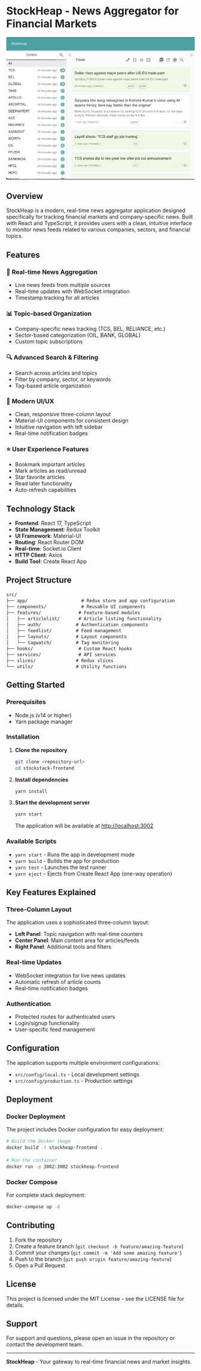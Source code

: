# StockHeap - News Aggregator for Financial Markets

![StockHeap Application](./stockstack.jpeg)

## Overview

StockHeap is a modern, real-time news aggregator application designed specifically for tracking financial markets and company-specific news. Built with React and TypeScript, it provides users with a clean, intuitive interface to monitor news feeds related to various companies, sectors, and financial topics.

## Features

### 🎯 **Real-time News Aggregation**
- Live news feeds from multiple sources
- Real-time updates with WebSocket integration
- Timestamp tracking for all articles

### 📊 **Topic-based Organization**
- Company-specific news tracking (TCS, BEL, RELIANCE, etc.)
- Sector-based categorization (OIL, BANK, GLOBAL)
- Custom topic subscriptions

### 🔍 **Advanced Search & Filtering**
- Search across articles and topics
- Filter by company, sector, or keywords
- Tag-based article organization

### 📱 **Modern UI/UX**
- Clean, responsive three-column layout
- Material-UI components for consistent design
- Intuitive navigation with left sidebar
- Real-time notification badges

### ⭐ **User Experience Features**
- Bookmark important articles
- Mark articles as read/unread
- Star favorite articles
- Read later functionality
- Auto-refresh capabilities

## Technology Stack

- **Frontend**: React 17, TypeScript
- **State Management**: Redux Toolkit
- **UI Framework**: Material-UI
- **Routing**: React Router DOM
- **Real-time**: Socket.io Client
- **HTTP Client**: Axios
- **Build Tool**: Create React App

## Project Structure

```
src/
├── app/                    # Redux store and app configuration
├── components/             # Reusable UI components
├── features/              # Feature-based modules
│   ├── articlelist/       # Article listing functionality
│   ├── auth/             # Authentication components
│   ├── feedlist/         # Feed management
│   ├── layouts/          # Layout components
│   └── tagwatch/         # Tag monitoring
├── hooks/                 # Custom React hooks
├── services/              # API services
├── slices/               # Redux slices
└── utils/                # Utility functions
```

## Getting Started

### Prerequisites

- Node.js (v14 or higher)
- Yarn package manager

### Installation

1. **Clone the repository**
   ```bash
   git clone <repository-url>
   cd stockstack-frontend
   ```

2. **Install dependencies**
   ```bash
   yarn install
   ```

3. **Start the development server**
   ```bash
   yarn start
   ```

   The application will be available at [http://localhost:3002](http://localhost:3002)

### Available Scripts

- `yarn start` - Runs the app in development mode
- `yarn build` - Builds the app for production
- `yarn test` - Launches the test runner
- `yarn eject` - Ejects from Create React App (one-way operation)

## Key Features Explained

### Three-Column Layout
The application uses a sophisticated three-column layout:
- **Left Panel**: Topic navigation with real-time counters
- **Center Panel**: Main content area for articles/feeds
- **Right Panel**: Additional tools and filters

### Real-time Updates
- WebSocket integration for live news updates
- Automatic refresh of article counts
- Real-time notification badges

### Authentication
- Protected routes for authenticated users
- Login/signup functionality
- User-specific feed management

## Configuration

The application supports multiple environment configurations:
- `src/config/local.ts` - Local development settings
- `src/config/production.ts` - Production settings

## Deployment

### Docker Deployment
The project includes Docker configuration for easy deployment:

```bash
# Build the Docker image
docker build -t stockheap-frontend .

# Run the container
docker run -p 3002:3002 stockheap-frontend
```

### Docker Compose
For complete stack deployment:

```bash
docker-compose up -d
```

## Contributing

1. Fork the repository
2. Create a feature branch (`git checkout -b feature/amazing-feature`)
3. Commit your changes (`git commit -m 'Add some amazing feature'`)
4. Push to the branch (`git push origin feature/amazing-feature`)
5. Open a Pull Request

## License

This project is licensed under the MIT License - see the LICENSE file for details.

## Support

For support and questions, please open an issue in the repository or contact the development team.

---

**StockHeap** - Your gateway to real-time financial news and market insights. 